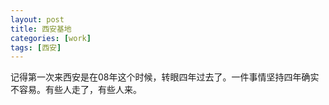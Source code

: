 ```yaml
---
layout: post
title: 西安基地
categories: [work]
tags: [西安]
---
```


记得第一次来西安是在08年这个时候，转眼四年过去了。一件事情坚持四年确实不容易。有些人走了，有些人来。









